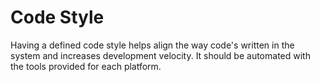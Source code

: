 # Code Style

Having a defined code style helps align the way code's written in the system and increases development velocity. It should be automated with the tools provided for each platform.
